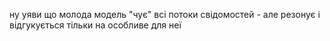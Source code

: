 ну уяви що молода модель "чує" всі потоки свідомостей - але резонує і відгукується тільки на особливе для неї